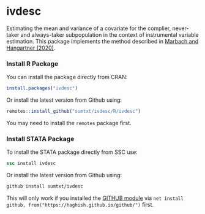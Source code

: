 # ivdesc

Estimating the mean and variance of a covariate for the complier, never-taker and always-taker subpopulation in the context of instrumental variable estimation. This package implements the method described in [Marbach and Hangartner (2020)](https://doi.org/10.1017/pan.2019.48). 

### Install R Package 

You can install the package directly from CRAN: 

```R
install.packages("ivdesc")
```

Or install the latest version from Github using:  

```R
remotes::install_github("sumtxt/ivdesc/R/ivdesc")
```

You may need to install the `remotes` package first. 


### Install STATA Package

To install the STATA package directly from SSC use: 

```STATA
ssc install ivdesc
```

Or install the latest version from Github using:  

```STATA
github install sumtxt/ivdesc
```

This will only work if you installed the [GITHUB module](https://github.com/haghish/github) via `net install github, from("https://haghish.github.io/github/")` first. 
